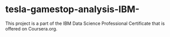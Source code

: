 # tesla-gamestop-analysis-IBM-
This project is a part of the IBM Data Science Professional Certificate that is offered on Coursera.org.

